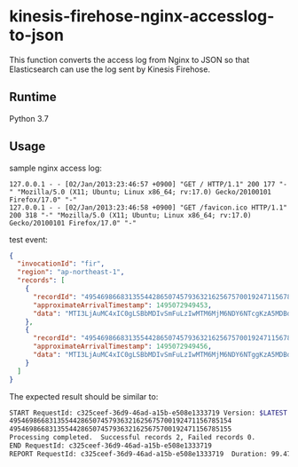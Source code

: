 <!--
title: 'NginX Log to JSON'
description: 'This is a function that converts input records from NginX access log format to JSON.'
layout: Doc
framework: v1
platform: AWS
language: Python
authorLink: 'https://github.com/kihoair'
authorName: 'Kota Kaihori'
-->
# kinesis-firehose-nginx-accesslog-to-json

This function converts the access log from Nginx to JSON so that Elasticsearch can use the log sent by Kinesis Firehose.

## Runtime
Python 3.7

## Usage

sample nginx access log: 

```log
127.0.0.1 - - [02/Jan/2013:23:46:57 +0900] "GET / HTTP/1.1" 200 177 "-" "Mozilla/5.0 (X11; Ubuntu; Linux x86_64; rv:17.0) Gecko/20100101 Firefox/17.0" "-"
127.0.0.1 - - [02/Jan/2013:23:46:58 +0900] "GET /favicon.ico HTTP/1.1" 200 318 "-" "Mozilla/5.0 (X11; Ubuntu; Linux x86_64; rv:17.0) Gecko/20100101 Firefox/17.0" "-"
```

test event:

```json
{
  "invocationId": "fir",
  "region": "ap-northeast-1",
  "records": [
    {
      "recordId": "49546986683135544286507457936321625675700192471156785154",
      "approximateArrivalTimestamp": 1495072949453,
      "data": "MTI3LjAuMC4xIC0gLSBbMDIvSmFuLzIwMTM6MjM6NDY6NTcgKzA5MDBdICJHRVQgLyBIVFRQLzEuMSIgMjAwIDE3NyAiLSIgIk1vemlsbGEvNS4wIChYMTE7IFVidW50dTsgTGludXggeDg2XzY0OyBydjoxNy4wKSBHZWNrby8yMDEwMDEwMSBGaXJlZm94LzE3LjAiICItIg=="
    },
    {
      "recordId": "49546986683135544286507457936321625675700192471156785155",
      "approximateArrivalTimestamp": 1495072949456,
      "data": "MTI3LjAuMC4xIC0gLSBbMDIvSmFuLzIwMTM6MjM6NDY6NTggKzA5MDBdICJHRVQgL2Zhdmljb24uaWNvIEhUVFAvMS4xIiAyMDAgMzE4ICItIiAiTW96aWxsYS81LjAgKFgxMTsgVWJ1bnR1OyBMaW51eCB4ODZfNjQ7IHJ2OjE3LjApIEdlY2tvLzIwMTAwMTAxIEZpcmVmb3gvMTcuMCIgIi0i"
    }
  ]
}
```
The expected result should be similar to:

```bash
START RequestId: c325ceef-36d9-46ad-a15b-e508e1333719 Version: $LATEST
49546986683135544286507457936321625675700192471156785154
49546986683135544286507457936321625675700192471156785155
Processing completed.  Successful records 2, Failed records 0.
END RequestId: c325ceef-36d9-46ad-a15b-e508e1333719
REPORT RequestId: c325ceef-36d9-46ad-a15b-e508e1333719	Duration: 99.47 ms	Billed Duration: 100 ms	Memory Size: 128 MB	Max Memory Used: 56 MB	Init Duration: 114.61 ms	
```
